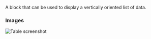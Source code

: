 A block that can be used to display a vertically oriented list of data.

### Images

![Table screenshot](https://gitlab.com/appsemble/appsemble/-/raw/0.33.11/config/assets/list.png)
